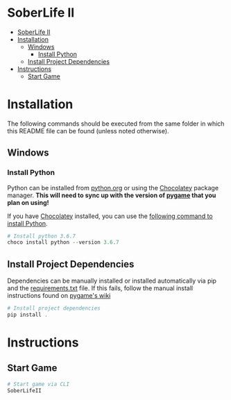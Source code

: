 # SoberLife II

- [SoberLife II](#soberlife-ii)
- [Installation](#installation)
  - [Windows](#windows)
    - [Install Python](#install-python)
  - [Install Project Dependencies](#install-project-dependencies)
- [Instructions](#instructions)
  - [Start Game](#start-game)

# Installation
The following commands should be executed from the same folder in which this README file can be found (unless noted otherwise).

## Windows

### Install Python
Python can be installed from [python.org](https://www.python.org/downloads/) or using the [Chocolatey](https://chocolatey.org/) package manager. **This will need to sync up with the version of [pygame](https://www.pygame.org) that you plan on using!**

If you have [Chocolatey](https://chocolatey.org) installed, you can use the [following command to install Python](https://chocolatey.org/packages/python/).

```powershell
# Install python 3.6.7
choco install python --version 3.6.7
```

## Install Project Dependencies
Dependencies can be manually installed or installed automatically via pip and the [requirements.txt](requirements.txt) file. If this fails, follow the manual install instructions found on [pygame's wiki](https://www.pygame.org/wiki/GettingStarted#Windows%20installation)

```powershell
# Install project dependencies
pip install .
```

# Instructions

## Start Game

```powershell
# Start game via CLI
SoberLifeII
```